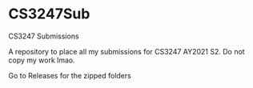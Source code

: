 # CS3247Sub
CS3247 Submissions

A repository to place all my submissions for CS3247 AY2021 S2. Do not copy my work lmao.

Go to Releases for the zipped folders
